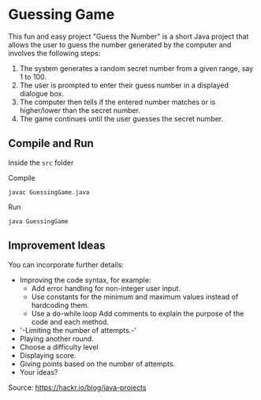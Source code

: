 # Guessing Game

This fun and easy project "Guess the Number" is a short Java project that allows the user to guess the number generated by the computer and involves the following steps:

1. The system generates a random secret number from a given range, say 1 to 100.
2. The user is prompted to enter their guess number in a displayed dialogue box.
3. The computer then tells if the entered number matches or is higher/lower than the secret number.
4. The game continues until the user guesses the secret number.

## Compile and Run

Inside the `src`  folder

Compile
```
javac GuessingGame.java
```
Run
```
java GuessingGame
```

## Improvement Ideas

You can incorporate further details:
- Improving the code syntax, for example:
    - Add error handling for non-integer user input.
    - Use constants for the minimum and maximum values instead of hardcoding them.
    - Use a do-while loop
Add comments to explain the purpose of the code and each method.
- '-Limiting the number of attempts.-' 
- Playing another round. 
- Choose a difficulty level
- Displaying score. 
- Giving points based on the number of attempts.
- Your ideas?

Source: https://hackr.io/blog/java-projects

